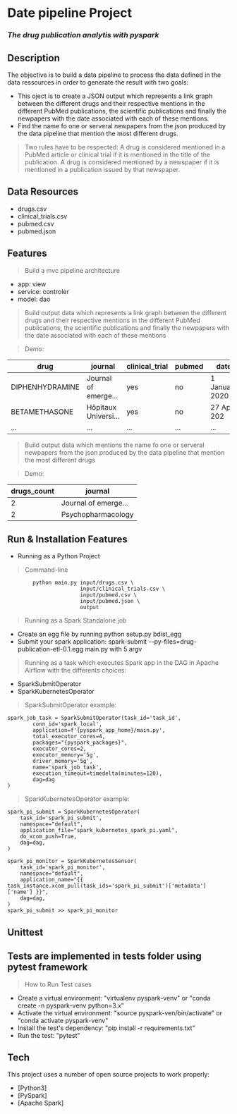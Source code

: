 # Date pipeline Project
### _The drug publication analytis with pyspark_

## Description
The objective is to build a data pipeline to process the data defined in the data ressources in order to generate the result with two goals:

- This oject is to create a JSON output which represents a link graph between the different drugs and their respective mentions in the different PubMed publications, the scientific publications and finally the newpapers with the date associated with each of these mentions. 
- Find the name fo one or serveral newpapers from the json produced by the data pipeline that mention the most different drugs. 
> Two rules have to be respected:
> A drug is considered mentioned in a PubMed article or clinical trial if it is mentioned in the title of the publication.
> A drug is considered mentioned by a newspaper if it is mentioned in a publication issued by that newspaper.

##  Data Resources

- drugs.csv
- clinical_trials.csv
- pubmed.csv
- pubmed.json

## Features

> Build a mvc pipeline architecture
- app: view
- service: controler
- model: dao

> Build output data which represents a link graph between the different drugs and their respective mentions in the different PubMed publications, the scientific publications and finally the newpapers with the date associated with each of these mentions

>Demo:

| drug | journal | clinical_trial | pubmed  | date | 
| ------ | ------ | ------ | ------ | ------ |
| DIPHENHYDRAMINE | Journal of emerge... |yes | no | 1 January 2020 |
| BETAMETHASONE | Hôpitaux Universi... |yes | no | 27 April 202 |
| ... | ... |... | ... |... | ... |

> Build output data which mentions the name fo one or serveral newpapers from the json produced by the data pipeline that mention the most different drugs

>Demo:

| drugs_count | journal |
| ------ | ------ | 
| 2 | Journal of emerge... |
| 2 | Psychopharmacology |


## Run & Installation Features
- Running as a Python Project
>Command-line
```
        python main.py input/drugs.csv \
                       input/clinical_trials.csv \
                       input/pubmed.csv \
                       input/pubmed.json \
                       output
```
> Running as a Spark Standalone job
- Create an egg file by running python setup.py bdist_egg
- Submit your spark application: spark-submit --py-files=drug-publication-etl-0.1.egg main.py with 5 argv

> Running as a task which executes Spark app in the DAG in Apache Airflow with the differents choices:
- SparkSubmitOperator
- SparkKubernetesOperator

>SparkSubmitOperator example:
```
spark_job_task = SparkSubmitOperator(task_id='task_id',
        conn_id='spark_local',
        application=f'{pyspark_app_home}/main.py',
        total_executor_cores=4,
        packages="{pyspark_packages}",
        executor_cores=2,
        executor_memory='5g',
        driver_memory='5g',
        name='spark_job_task',
        execution_timeout=timedelta(minutes=120),
        dag=dag
)
```
> SparkKubernetesOperator example:
```
spark_pi_submit = SparkKubernetesOperator(
    task_id='spark_pi_submit',
    namespace="default",
    application_file="spark_kubernetes_spark_pi.yaml",
    do_xcom_push=True,
    dag=dag,
)

spark_pi_monitor = SparkKubernetesSensor(
    task_id='spark_pi_monitor',
    namespace="default",
    application_name="{{ task_instance.xcom_pull(task_ids='spark_pi_submit')['metadata']['name'] }}",
    dag=dag,
)
spark_pi_submit >> spark_pi_monitor
```
## Unittest
Tests are implemented in tests folder using pytest framework
-
> How to Run Test cases

- Create a virtual environment: "virtualenv pyspark-venv" or "conda create -n pyspark-venv python=3.x"
- Activate the virtual environment: "source pyspark-ven/bin/activate" or "conda activate pyspark-venv"
- Install the test's dependency: "pip install -r requirements.txt"
- Run the test: "pytest"

## Tech

This project uses a number of open source projects to work properly:
- [Python3] 
- [PySpark]
- [Apache Spark]